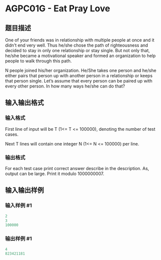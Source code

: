 # AGPC01G - Eat Pray Love

## 题目描述

One of your friends was in relationship with multiple people at once and it didn’t end very well. Thus he/she chose the path of righteousness and decided to stay in only one relationship or stay single. But not only that, he/she became a motivational speaker and formed an organization to help people to walk through this path.

N people joined his/her organization. He/She takes one person and he/she either pairs that person up with another person in a relationship or keeps that person single. Let’s assume that every person can be paired up with every other person. In how many ways he/she can do that?

## 输入输出格式

### 输入格式

First line of input will be T (1<= T <= 100000), denoting the number of test cases.

Next T lines will contain one integer N (1<= N <= 100000) per line.

### 输出格式

For each test case print correct answer describe in the description. As, output can be large. Print it modulo 1000000007.

## 输入输出样例

### 输入样例 #1

```cpp
2
3
100000
```


### 输出样例 #1

```cpp
4
823421181
```


